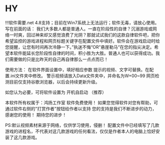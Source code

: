 # HY

!!!软件需要.net 4.8支持；目前在Win7系统上无法运行；软件无毒，请放心使用。
写在前面的话：
我们大多数人都是普通人。一直在阶段性的自律？沉溺游戏或网络一时爽，回过神来却又感觉浪费了光阴？那就试试我们的这款自律软件吧，把你希望监控的游戏进程和网页标题关键字在配置文件中填好。软件会在游戏启动时给您提醒，让您有时间再次冷静一下。”执迷不悔“OR”悬崖勒马“在您的指尖决定。希望本软件能延长您阶段性自律的时间，积小胜为大胜。普通人也可以获得成功。我们需要做的只是比昨天的自己再自律那么一点点而已！

使用方法：
在软件界面设置中，填好相应参数
提示的视频、文字可替换。在配置.ini文件夹中修改。
警示视频请放入Data文件夹中，并命名为W+00~99
网页检测目前仅支持谷歌浏览器，以后会持续更新升级。

如您认为必要，可将软件设置为 开机自启动 （推荐）


本软件所有权属于：鸿扬工作室
软件免费使用！
如果您觉得软件对您有帮助，可通过软件右侧的"打赏作者"按钮给作者以支持
您的支持是我们不断进步的动力，感谢您的使用！
期待您的进步！

PS:默认视频素材来源于网络，仅供学习使用，侵删！
     配置文件中已经填写了几款游戏的进程名，不代表对这几款游戏的任何看法，仅仅是作者本人的电脑上恰好安装了这几款游戏。
